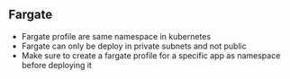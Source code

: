 ## Fargate
- Fargate profile are same namespace in kubernetes
- Fargate can only be deploy in private subnets and not public
- Make sure to create a fargate profile for a specific app as namespace before deploying it